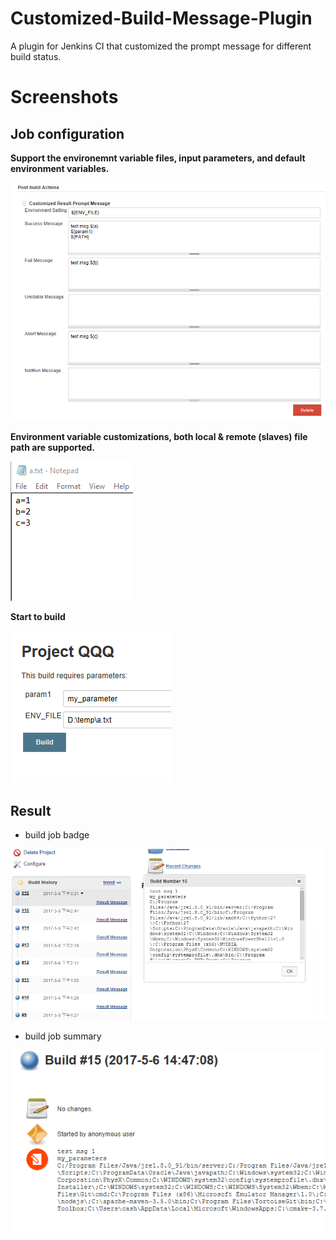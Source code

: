 Customized-Build-Message-Plugin
===================================

A plugin for Jenkins CI that customized the prompt message for different build status.

# Screenshots


## Job configuration

**Support the environemnt variable files, input parameters, and default environment variables.**

![Post Build step configuration](images/setting.png)

**Environment variable customizations, both local & remote (slaves) file path are supported.**

![D:\temp\a.txt](images/txt.png)

**Start to build**

![build](images/parameters.png)

## Result

- build job badge

![build](images/badge.png)

- build job summary

![build](images/summary.png)